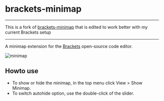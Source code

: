 brackets-minimap
==================

---

This is a fork of [brackets-minimap](https://github.com/websiteduck/brackets-minimap) that is edited to work better with my current Brackets setup

---

A minimap extension for the <a href="http://www.brackets.io">Brackets</a> open-source code editor.

![minimap](https://raw.github.com/zorgzerg/brackets-minimap/master/brackets-minimap.png)

## Howto use
* To show or hide the minimap, in the top menu click View > Show Minimap.
* To switch autohide option, use the double-click of the slider.


